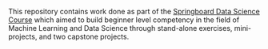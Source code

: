 This repository contains work done as part of the [Springboard Data Science Course](https://www.springboard.com/workshops/data-science-career-track/) which aimed to build beginner level competency in the field of Machine Learning and Data Science through stand-alone exercises, mini-projects, and two capstone projects.
